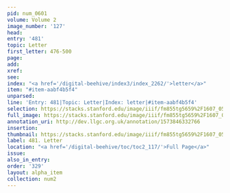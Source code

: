 ```yaml
---
pid: num_0601
volume: Volume 2
image_number: '127'
head: 
entry: '481'
topic: Letter
first_letter: 476-500
page: 
add: 
xref: 
see: 
index: "<a href='/digital-beehive/index3/index_2262/'>letter</a>"
item: "#item-aabf4b5f4"
unparsed: 
line: 'Entry: 481|Topic: Letter|Index: letter|#item-aabf4b5f4'
selection: https://stacks.stanford.edu/image/iiif/fm855tg5659%2F1607_0594/383,3073,2920,722/full/0/default.jpg
full_image: https://stacks.stanford.edu/image/iiif/fm855tg5659%2F1607_0594/full/full/0/default.jpg
annotation_uri: http://dev.llgc.org.uk/annotation/1573846332766
insertion: 
thumbnail: https://stacks.stanford.edu/image/iiif/fm855tg5659%2F1607_0594/383,3073,600,180/250,/0/default.jpg
label: 481. Letter
location: "<a href='/digital-beehive/toc/toc2_117/'>Full Page</a>"
issue: 
also_in_entry: 
order: '329'
layout: alpha_item
collection: num2
---
```

